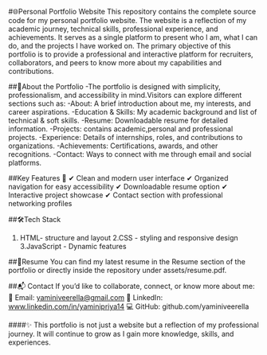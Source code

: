 #🌐Personal Portfolio Website
This repository contains the complete source code for my personal portfolio website. The website is a reflection of my academic journey, technical skills, professional experience, and achievements. It serves as a single platform to present who I am, what I can do, and the projects I have worked on.
The primary objective of this portfolio is to provide a professional and interactive platform for recruiters, collaborators, and peers to know more about my capabilities and contributions.

##📌About the Portfolio
-The portfolio is designed with simplicity, professionalism, and accessibility in mind.Visitors can explore different sections such as:
-About: A brief introduction about me, my interests, and career aspirations.
-Education & Skills: My academic background and list of technical & soft skills.
-Resume: Downloadable resume for detailed information.
-Projects: contains academic,personal and professional projects.
-Experience: Details of internships, roles, and contributions to organizations.
-Achievements: Certifications, awards, and other recognitions.
-Contact: Ways to connect with me through email and social platforms.

##Key Features 🚀
✔ Clean and modern user interface
✔ Organized navigation for easy accessibility
✔ Downloadable resume option
✔ Interactive project showcase 
✔ Contact section with professional networking profiles

##🛠️Tech Stack
1. HTML- structure and layout
2.CSS - styling and responsive design
3.JavaScript - Dynamic features

##📃Resume
You can find my latest resume in the Resume section of the portfolio or directly inside the repository under assets/resume.pdf.

##📬 Contact
If you’d like to collaborate, connect, or know more about me:
📧 Email: yaminiveerella@gmail.com
🔗 LinkedIn: www.linkedin.com/in/yaminipriya14
💻 GitHub: github.com/yaminiveerella

####✨ This portfolio is not just a website but a reflection of my professional journey. It will continue to grow as I gain more knowledge, skills, and experiences.
